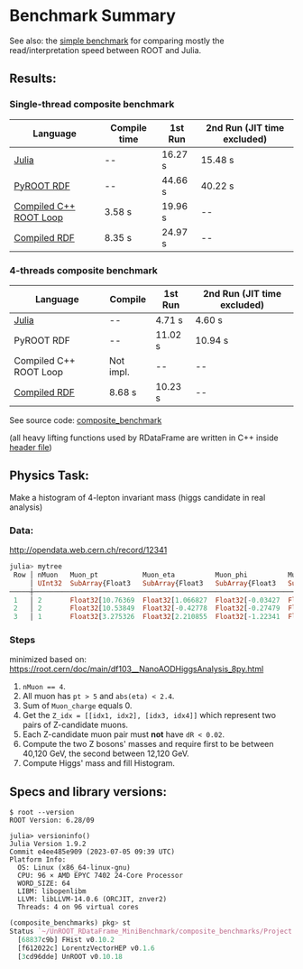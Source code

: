 # Benchmark Summary

See also: the [simple benchmark](https://github.com/Moelf/UnROOT_RDataFrame_MiniBenchmark/tree/main/simple_benchmarks) for comparing mostly the read/interpretation speed between ROOT and Julia.

## Results:
### Single-thread composite benchmark
| Language | Compile time | 1st Run | 2nd Run (JIT time excluded)|
| -------- | ------------ | ------- | ---------- |
| [Julia](https://nbviewer.jupyter.org/github/Moelf/UnROOT_RDataFrame_MiniBenchmark/blob/main/UnROOT_benchmark.ipynb) | -- | 16.27 s | 15.48 s |
| [PyROOT RDF](https://nbviewer.jupyter.org/github/Moelf/UnROOT_RDataFrame_MiniBenchmark/blob/main/RDataFrame_benchmark.ipynb) | -- | 44.66 s | 40.22 s |
| [Compiled C++ ROOT Loop](https://github.com/Moelf/UnROOT_RDataFrame_MiniBenchmark/tree/main/composite_benchmarks#root-rdataframe-g-compiled) | 3.58 s | 19.96 s | -- |
| [Compiled RDF](https://github.com/Moelf/UnROOT_RDataFrame_MiniBenchmark/blob/main/composite_benchmarks/RDataFrame_benchmark_compiled_single.cpp) | 8.35 s | 24.97 s | -- |

### 4-threads composite benchmark
| Language | Compile | 1st Run | 2nd Run (JIT time excluded)|
| -------- | ------- | ------- | ---------- |
| [Julia](https://nbviewer.jupyter.org/github/Moelf/UnROOT_RDataFrame_MiniBenchmark/blob/main/UnROOT_benchmark.ipynb) | -- | 4.71 s | 4.60 s |
| PyROOT RDF | -- | 11.02 s | 10.94 s |
| Compiled C++ ROOT Loop |  Not impl. | -- | -- |
| [Compiled RDF](https://github.com/Moelf/UnROOT_RDataFrame_MiniBenchmark/blob/main/composite_benchmarks/RDataFrame_benchmark_compiled_MT.cpp) | 8.68 s | 10.23 s | -- |

See source code: [composite_benchmark](https://github.com/Moelf/UnROOT_RDataFrame_MiniBenchmark/tree/main/composite_benchmarks)

(all heavy lifting functions used by RDataFrame are written in C++ inside [header file](https://github.com/Moelf/UnROOT_RDataFrame_MiniBenchmark/blob/main/composite_benchmarks/df103_NanoAODHiggsAnalysis_python.h))

## Physics Task:
Make a histogram of 4-lepton invariant mass (higgs candidate in real analysis)

### Data:
http://opendata.web.cern.ch/record/12341
```julia
julia> mytree
 Row │ nMuon   Muon_pt           Muon_eta          Muon_phi          Muon_mass         Muon_charge     
     │ UInt32  SubArray{Float3   SubArray{Float3   SubArray{Float3   SubArray{Float3   SubArray{Int32, 
─────┼─────────────────────────────────────────────────────────────────────────────────────────────────
 1   │ 2       Float32[10.76369  Float32[1.066827  Float32[-0.03427  Float32[0.105658  Int32[-1, -1]
 2   │ 2       Float32[10.53849  Float32[-0.42778  Float32[-0.27479  Float32[0.105658  Int32[1, -1]
 3   │ 1       Float32[3.275326  Float32[2.210855  Float32[-1.22341  Float32[0.105658  Int32[1]
```

### Steps
minimized based on: https://root.cern/doc/main/df103__NanoAODHiggsAnalysis_8py.html
1. `nMuon == 4`.
2. All muon has `pt > 5` and `abs(eta) < 2.4`.
3. Sum of `Muon_charge` equals 0.
4. Get the `Z_idx = [[idx1, idx2], [idx3, idx4]]` which represent two pairs of Z-candidate muons.
5. Each Z-candidate muon pair must **not** have `dR < 0.02`.
6. Compute the two Z bosons' masses and require first to be between 40,120 GeV, the second between 12,120 GeV.
7. Compute Higgs' mass and fill Histogram.

## Specs and library versions:
```
$ root --version
ROOT Version: 6.28/09

julia> versioninfo()
Julia Version 1.9.2
Commit e4ee485e909 (2023-07-05 09:39 UTC)
Platform Info:
  OS: Linux (x86_64-linux-gnu)
  CPU: 96 × AMD EPYC 7402 24-Core Processor
  WORD_SIZE: 64
  LIBM: libopenlibm
  LLVM: libLLVM-14.0.6 (ORCJIT, znver2)
  Threads: 4 on 96 virtual cores
```

```julia
(composite_benchmarks) pkg> st
Status `~/UnROOT_RDataFrame_MiniBenchmark/composite_benchmarks/Project.toml`
  [68837c9b] FHist v0.10.2
  [f612022c] LorentzVectorHEP v0.1.6
  [3cd96dde] UnROOT v0.10.18
```
